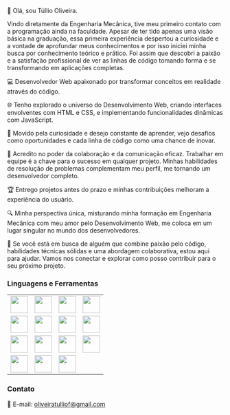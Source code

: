 👋 Olá, sou Túllio Oliveira. 

Vindo diretamente da Engenharia Mecânica, tive meu primeiro contato com a programação ainda na faculdade.
Apesar de ter tido apenas uma visão básica na graduação, essa primeira experiência despertou a curiosidade e a vontade de aprofundar meus conhecimentos e por isso iniciei minha busca por conhecimento teórico e prático.
Foi assim que descobri a paixão e a satisfação profissional de ver as linhas de código tomando forma e se transformando em aplicações completas.


💻 Desenvolvedor Web apaixonado por transformar conceitos em realidade através do código. 

🌐 Tenho explorado o universo do Desenvolvimento Web, criando interfaces envolventes com HTML e CSS, e implementando funcionalidades dinâmicas com JavaScript.

🚀 Movido pela curiosidade e desejo constante de aprender, vejo desafios como oportunidades e cada linha de código como uma chance de inovar.

🤝 Acredito no poder da colaboração e da comunicação eficaz. Trabalhar em equipe é a chave para o sucesso em qualquer projeto. Minhas habilidades de resolução de problemas complementam meu perfil, me tornando um desenvolvedor completo.

🏆 Entrego projetos antes do prazo e minhas contribuições melhoram a experiência do usuário.

🔍 Minha perspectiva única, misturando minha formação em Engenharia Mecânica com meu amor pelo Desenvolvimento Web, me coloca em um lugar singular no mundo dos desenvolvedores.

🤝 Se você está em busca de alguém que combine paixão pelo código, habilidades técnicas sólidas e uma abordagem colaborativa, estou aqui para ajudar. Vamos nos conectar e explorar como posso contribuir para o seu próximo projeto.

### Linguagens e Ferramentas

<table>
  <tr>
    <td align="center"><img src="https://img.shields.io/badge/-JavaScript-F7DF1E?style=for-the-badge&logo=javascript&logoColor=black" height="40"></td>
    <td align="center"><img src="https://img.shields.io/badge/-React.js-61DAFB?style=for-the-badge&logo=react&logoColor=black" height="40"></td>
    <td align="center"><img src="https://img.shields.io/badge/-HTML5-E34F26?style=for-the-badge&logo=html5&logoColor=white" height="40"></td>
    <td align="center"><img src="https://img.shields.io/badge/-CSS3-1572B6?style=for-the-badge&logo=css3&logoColor=white" height="40"></td>
  </tr>
  <tr>
    <td align="center"><img src="https://img.shields.io/badge/-Styled%20Components-DB7093?style=for-the-badge&logo=styled-components&logoColor=white" height="40"></td>
    <td align="center"><img src="https://img.shields.io/badge/-Node.js-339933?style=for-the-badge&logo=node.js&logoColor=white" height="40"></td>
    <td align="center"><img src="https://img.shields.io/badge/-Prisma-2D3748?style=for-the-badge&logo=prisma&logoColor=white" height="40"></td>
    <td align="center"><img src="https://img.shields.io/badge/-Jest-C21325?style=for-the-badge&logo=jest&logoColor=white" height="40"></td>
  </tr>
  <tr>
    <td align="center"><img src="https://img.shields.io/badge/-TypeScript-007ACC?style=for-the-badge&logo=typescript&logoColor=white" height="40"></td>
    <td align="center"><img src="https://img.shields.io/badge/-MongoDB-47A248?style=for-the-badge&logo=mongodb&logoColor=white" height="40"></td>
    <td align="center"><img src="https://img.shields.io/badge/-PostgreSQL-336791?style=for-the-badge&logo=postgresql&logoColor=white" height="40"></td>
    <td align="center"><img src="https://img.shields.io/badge/-Git-F05032?style=for-the-badge&logo=git&logoColor=white" height="40"></td>
  </tr>
  <tr>
    <td align="center"><img src="https://img.shields.io/badge/-SASS-CC6699?style=for-the-badge&logo=sass&logoColor=white" height="40"></td>
    <td align="center"><img src="https://img.shields.io/badge/-Nest.js-E0234E?style=for-the-badge&logo=nestjs&logoColor=white" height="40"></td>
    <td align="center"><img src="https://img.shields.io/badge/-Visual%20Studio%20Code-007ACC?style=for-the-badge&logo=visual-studio-code&logoColor=white" height="40"></td>
  </tr>
</table>




### Contato

📧 E-mail: [oliveiratulliof@gmail.com](mailto:oliveiratulliof@gmail.com)

